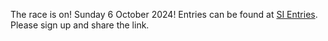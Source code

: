 The race is on! Sunday 6 October 2024!
Entries can be found at [SI Entries](https://www.sientries.co.uk/event.php?elid=Y&event_id=13506). Please sign up and share the link.

